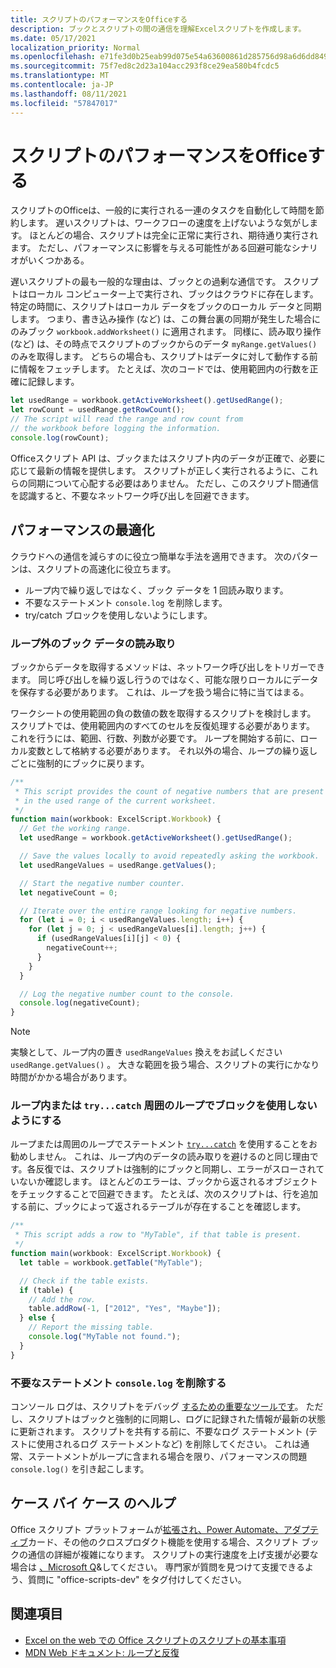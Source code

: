 ```yaml
---
title: スクリプトのパフォーマンスをOfficeする
description: ブックとスクリプトの間の通信を理解Excelスクリプトを作成します。
ms.date: 05/17/2021
localization_priority: Normal
ms.openlocfilehash: e71fe3d0b25eab99d075e54a63600861d285756d98a6d6dd8490c3f4e73fab33
ms.sourcegitcommit: 75f7ed8c2d23a104acc293f8ce29ea580b4fcdc5
ms.translationtype: MT
ms.contentlocale: ja-JP
ms.lasthandoff: 08/11/2021
ms.locfileid: "57847017"
---
```

# <a name="improve-the-performance-of-your-office-scripts"></a>スクリプトのパフォーマンスをOfficeする

スクリプトのOfficeは、一般的に実行される一連のタスクを自動化して時間を節約します。 遅いスクリプトは、ワークフローの速度を上げないような気がします。 ほとんどの場合、スクリプトは完全に正常に実行され、期待通り実行されます。 ただし、パフォーマンスに影響を与える可能性がある回避可能なシナリオがいくつかある。

遅いスクリプトの最も一般的な理由は、ブックとの過剰な通信です。 スクリプトはローカル コンピューター上で実行され、ブックはクラウドに存在します。 特定の時間に、スクリプトはローカル データをブックのローカル データと同期します。 つまり、書き込み操作 (など) は、この舞台裏の同期が発生した場合にのみブック `workbook.addWorksheet()` に適用されます。 同様に、読み取り操作 (など) は、その時点でスクリプトのブックからのデータ `myRange.getValues()` のみを取得します。 どちらの場合も、スクリプトはデータに対して動作する前に情報をフェッチします。 たとえば、次のコードでは、使用範囲内の行数を正確に記録します。

```TypeScript
let usedRange = workbook.getActiveWorksheet().getUsedRange();
let rowCount = usedRange.getRowCount();
// The script will read the range and row count from
// the workbook before logging the information.
console.log(rowCount);
```

Officeスクリプト API は、ブックまたはスクリプト内のデータが正確で、必要に応じて最新の情報を提供します。 スクリプトが正しく実行されるように、これらの同期について心配する必要はありません。 ただし、このスクリプト間通信を認識すると、不要なネットワーク呼び出しを回避できます。

## <a name="performance-optimizations"></a>パフォーマンスの最適化

クラウドへの通信を減らすのに役立つ簡単な手法を適用できます。 次のパターンは、スクリプトの高速化に役立ちます。

- ループ内で繰り返しではなく、ブック データを 1 回読み取ります。
- 不要なステートメント `console.log` を削除します。
- try/catch ブロックを使用しないようにします。

### <a name="read-workbook-data-outside-of-a-loop"></a>ループ外のブック データの読み取り

ブックからデータを取得するメソッドは、ネットワーク呼び出しをトリガーできます。 同じ呼び出しを繰り返し行うのではなく、可能な限りローカルにデータを保存する必要があります。 これは、ループを扱う場合に特に当てはまる。

ワークシートの使用範囲の負の数値の数を取得するスクリプトを検討します。 スクリプトでは、使用範囲内のすべてのセルを反復処理する必要があります。 これを行うには、範囲、行数、列数が必要です。 ループを開始する前に、ローカル変数として格納する必要があります。 それ以外の場合、ループの繰り返しごとに強制的にブックに戻ります。

```TypeScript
/**
 * This script provides the count of negative numbers that are present
 * in the used range of the current worksheet.
 */
function main(workbook: ExcelScript.Workbook) {
  // Get the working range.
  let usedRange = workbook.getActiveWorksheet().getUsedRange();

  // Save the values locally to avoid repeatedly asking the workbook.
  let usedRangeValues = usedRange.getValues();

  // Start the negative number counter.
  let negativeCount = 0;

  // Iterate over the entire range looking for negative numbers.
  for (let i = 0; i < usedRangeValues.length; i++) {
    for (let j = 0; j < usedRangeValues[i].length; j++) {
      if (usedRangeValues[i][j] < 0) {
        negativeCount++;
      }
    }
  }

  // Log the negative number count to the console.
  console.log(negativeCount);
}
```

> [!NOTE]
> 実験として、ループ内の置き `usedRangeValues` 換えをお試しください `usedRange.getValues()` 。 大きな範囲を扱う場合、スクリプトの実行にかなり時間がかかる場合があります。

### <a name="avoid-using-trycatch-blocks-in-or-surrounding-loops"></a>ループ内または `try...catch` 周囲のループでブロックを使用しないようにする

ループまたは周囲のループでステートメント [`try...catch`](https://developer.mozilla.org/docs/Web/JavaScript/Reference/Statements/try...catch) を使用することをお勧めしません。 これは、ループ内のデータの読み取りを避けるのと同じ理由です。各反復では、スクリプトは強制的にブックと同期し、エラーがスローされていないか確認します。 ほとんどのエラーは、ブックから返されるオブジェクトをチェックすることで回避できます。 たとえば、次のスクリプトは、行を追加する前に、ブックによって返されるテーブルが存在することを確認します。

```TypeScript
/**
 * This script adds a row to "MyTable", if that table is present.
 */
function main(workbook: ExcelScript.Workbook) {
  let table = workbook.getTable("MyTable");

  // Check if the table exists.
  if (table) {
    // Add the row.
    table.addRow(-1, ["2012", "Yes", "Maybe"]);
  } else {
    // Report the missing table.
    console.log("MyTable not found.");
  }
}
```

### <a name="remove-unnecessary-consolelog-statements"></a>不要なステートメント `console.log` を削除する

コンソール ログは、スクリプトをデバッグ [するための重要なツールです](../testing/troubleshooting.md)。 ただし、スクリプトはブックと強制的に同期し、ログに記録された情報が最新の状態に更新されます。 スクリプトを共有する前に、不要なログ ステートメント (テストに使用されるログ ステートメントなど) を削除してください。 これは通常、ステートメントがループに含まれる場合を限り、パフォーマンスの問題 `console.log()` を引き起こします。

## <a name="case-by-case-help"></a>ケース バイ ケース のヘルプ

Office スクリプト プラットフォームが[拡張され、Power Automate、](https://flow.microsoft.com/)[アダプティブ](/adaptive-cards)カード、その他のクロスプロダクト機能を使用する場合、スクリプト ブックの通信の詳細が複雑になります。 スクリプトの実行速度を上げ支援が必要な場合は [、Microsoft Q](/answers/topics/office-scripts-excel-dev.html)&してください。 専門家が質問を見つけて支援できるよう、質問に "office-scripts-dev" をタグ付けしてください。

## <a name="see-also"></a>関連項目

- [Excel on the web での Office スクリプトのスクリプトの基本事項](scripting-fundamentals.md)
- [MDN Web ドキュメント: ループと反復](https://developer.mozilla.org/docs/Web/JavaScript/Guide/Loops_and_iteration)
